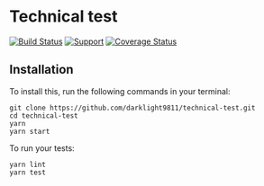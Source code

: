# Technical test

[![Build Status](https://travis-ci.org/darklight9811/technical-test.svg?branch=master)](https://travis-ci.org/darklight9811/technical-test) [![Support](https://img.shields.io/badge/Patreon-Support-orange.svg?logo=Patreon)](https://www.patreon.com/rafaelcorrea) [![Coverage Status](https://coveralls.io/repos/github/darklight9811/technical-test/badge.svg?branch=master)](https://coveralls.io/github/darklight9811/technical-test?branch=master)

## Installation

To install this, run the following commands in your terminal:

```
git clone https://github.com/darklight9811/technical-test.git
cd technical-test
yarn
yarn start
```

To run your tests:
```
yarn lint
yarn test
```